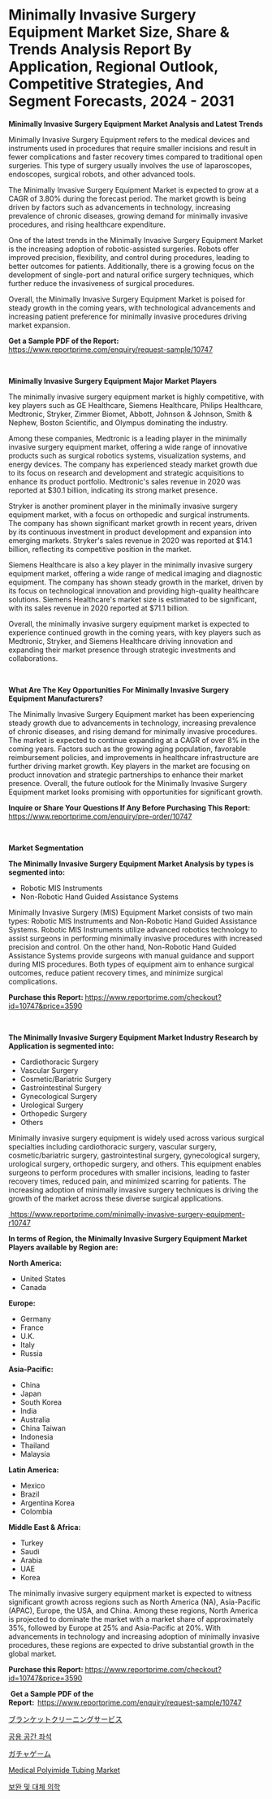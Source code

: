 <p><h1>Minimally Invasive Surgery Equipment Market Size, Share & Trends Analysis Report By Application, Regional Outlook, Competitive Strategies, And Segment Forecasts, 2024 - 2031</h1></p><p><strong>Minimally Invasive Surgery Equipment Market Analysis and Latest Trends</strong></p>
<p><p>Minimally Invasive Surgery Equipment refers to the medical devices and instruments used in procedures that require smaller incisions and result in fewer complications and faster recovery times compared to traditional open surgeries. This type of surgery usually involves the use of laparoscopes, endoscopes, surgical robots, and other advanced tools.</p><p>The Minimally Invasive Surgery Equipment Market is expected to grow at a CAGR of 3.80% during the forecast period. The market growth is being driven by factors such as advancements in technology, increasing prevalence of chronic diseases, growing demand for minimally invasive procedures, and rising healthcare expenditure.</p><p>One of the latest trends in the Minimally Invasive Surgery Equipment Market is the increasing adoption of robotic-assisted surgeries. Robots offer improved precision, flexibility, and control during procedures, leading to better outcomes for patients. Additionally, there is a growing focus on the development of single-port and natural orifice surgery techniques, which further reduce the invasiveness of surgical procedures.</p><p>Overall, the Minimally Invasive Surgery Equipment Market is poised for steady growth in the coming years, with technological advancements and increasing patient preference for minimally invasive procedures driving market expansion.</p></p>
<p><strong>Get a Sample PDF of the Report:&nbsp;</strong> <a href="https://www.reportprime.com/enquiry/request-sample/10747">https://www.reportprime.com/enquiry/request-sample/10747</a></p>
<p>&nbsp;</p>
<p><strong>Minimally Invasive Surgery Equipment Major Market Players</strong></p>
<p><p>The minimally invasive surgery equipment market is highly competitive, with key players such as GE Healthcare, Siemens Healthcare, Philips Healthcare, Medtronic, Stryker, Zimmer Biomet, Abbott, Johnson & Johnson, Smith & Nephew, Boston Scientific, and Olympus dominating the industry.</p><p>Among these companies, Medtronic is a leading player in the minimally invasive surgery equipment market, offering a wide range of innovative products such as surgical robotics systems, visualization systems, and energy devices. The company has experienced steady market growth due to its focus on research and development and strategic acquisitions to enhance its product portfolio. Medtronic's sales revenue in 2020 was reported at $30.1 billion, indicating its strong market presence.</p><p>Stryker is another prominent player in the minimally invasive surgery equipment market, with a focus on orthopedic and surgical instruments. The company has shown significant market growth in recent years, driven by its continuous investment in product development and expansion into emerging markets. Stryker's sales revenue in 2020 was reported at $14.1 billion, reflecting its competitive position in the market.</p><p>Siemens Healthcare is also a key player in the minimally invasive surgery equipment market, offering a wide range of medical imaging and diagnostic equipment. The company has shown steady growth in the market, driven by its focus on technological innovation and providing high-quality healthcare solutions. Siemens Healthcare's market size is estimated to be significant, with its sales revenue in 2020 reported at $71.1 billion.</p><p>Overall, the minimally invasive surgery equipment market is expected to experience continued growth in the coming years, with key players such as Medtronic, Stryker, and Siemens Healthcare driving innovation and expanding their market presence through strategic investments and collaborations.</p></p>
<p>&nbsp;</p>
<p><strong>What Are The Key Opportunities For Minimally Invasive Surgery Equipment Manufacturers?</strong></p>
<p><p>The Minimally Invasive Surgery Equipment market has been experiencing steady growth due to advancements in technology, increasing prevalence of chronic diseases, and rising demand for minimally invasive procedures. The market is expected to continue expanding at a CAGR of over 8% in the coming years. Factors such as the growing aging population, favorable reimbursement policies, and improvements in healthcare infrastructure are further driving market growth. Key players in the market are focusing on product innovation and strategic partnerships to enhance their market presence. Overall, the future outlook for the Minimally Invasive Surgery Equipment market looks promising with opportunities for significant growth.</p></p>
<p><strong>Inquire or Share Your Questions If Any Before Purchasing This Report:</strong> <a href="https://www.reportprime.com/enquiry/pre-order/10747">https://www.reportprime.com/enquiry/pre-order/10747</a></p>
<p>&nbsp;</p>
<p><strong>Market Segmentation</strong></p>
<p><strong>The Minimally Invasive Surgery Equipment Market Analysis by types is segmented into:</strong></p>
<p><ul><li>Robotic MIS Instruments</li><li>Non-Robotic Hand Guided Assistance Systems</li></ul></p>
<p><p>Minimally Invasive Surgery (MIS) Equipment Market consists of two main types: Robotic MIS Instruments and Non-Robotic Hand Guided Assistance Systems. Robotic MIS Instruments utilize advanced robotics technology to assist surgeons in performing minimally invasive procedures with increased precision and control. On the other hand, Non-Robotic Hand Guided Assistance Systems provide surgeons with manual guidance and support during MIS procedures. Both types of equipment aim to enhance surgical outcomes, reduce patient recovery times, and minimize surgical complications.</p></p>
<p><strong>Purchase this Report:&nbsp;</strong><a href="https://www.reportprime.com/checkout?id=10747&price=3590">https://www.reportprime.com/checkout?id=10747&price=3590</a></p>
<p>&nbsp;</p>
<p><strong>The Minimally Invasive Surgery Equipment Market Industry Research by Application is segmented into:</strong></p>
<p><ul><li>Cardiothoracic Surgery</li><li>Vascular Surgery</li><li>Cosmetic/Bariatric Surgery</li><li>Gastrointestinal Surgery</li><li>Gynecological Surgery</li><li>Urological Surgery</li><li>Orthopedic Surgery</li><li>Others</li></ul></p>
<p><p>Minimally invasive surgery equipment is widely used across various surgical specialties including cardiothoracic surgery, vascular surgery, cosmetic/bariatric surgery, gastrointestinal surgery, gynecological surgery, urological surgery, orthopedic surgery, and others. This equipment enables surgeons to perform procedures with smaller incisions, leading to faster recovery times, reduced pain, and minimized scarring for patients. The increasing adoption of minimally invasive surgery techniques is driving the growth of the market across these diverse surgical applications.</p></p>
<p><a href="https://www.reportprime.com/minimally-invasive-surgery-equipment-r10747">&nbsp;https://www.reportprime.com/minimally-invasive-surgery-equipment-r10747</a></p>
<p><strong>In terms of Region, the Minimally Invasive Surgery Equipment Market Players available by Region are:</strong></p>
<p>
    <p> <strong> North America: </strong>
        <ul>
            <li>United States</li>
            <li>Canada</li>
        </ul>
        </p> 
    <p> <strong> Europe: </strong>
        <ul>
            <li>Germany</li>
            <li>France</li>
            <li>U.K.</li>
            <li>Italy</li>
            <li>Russia</li>
        </ul>
        </p> 
    <p> <strong> Asia-Pacific: </strong>
        <ul>
            <li>China</li>
            <li>Japan</li>
            <li>South Korea</li>
            <li>India</li>
            <li>Australia</li>
            <li>China Taiwan</li>
            <li>Indonesia</li>
            <li>Thailand</li>
            <li>Malaysia</li>
        </ul>
        </p> 
    <p> <strong> Latin America: </strong>
        <ul>
            <li>Mexico</li>
            <li>Brazil</li>
            <li>Argentina Korea</li>
            <li>Colombia</li>
        </ul>
        </p> 
    <p> <strong> Middle East & Africa: </strong>
        <ul>
            <li>Turkey</li>
            <li>Saudi</li>
            <li>Arabia</li>
            <li>UAE</li>
            <li>Korea</li>
        </ul>
    </p>
    </p>
<p><p>The minimally invasive surgery equipment market is expected to witness significant growth across regions such as North America (NA), Asia-Pacific (APAC), Europe, the USA, and China. Among these regions, North America is projected to dominate the market with a market share of approximately 35%, followed by Europe at 25% and Asia-Pacific at 20%. With advancements in technology and increasing adoption of minimally invasive procedures, these regions are expected to drive substantial growth in the global market.</p></p>
<p><strong>Purchase this Report: </strong><a href="https://www.reportprime.com/checkout?id=10747&price=3590">https://www.reportprime.com/checkout?id=10747&price=3590</a></p>
<p>&nbsp;<strong>Get a Sample PDF of the Report:&nbsp;&nbsp;</strong><a href="https://www.reportprime.com/enquiry/request-sample/10747">https://www.reportprime.com/enquiry/request-sample/10747</a></p>
<p><strong></strong></p>
<p><p><a href="https://medium.com/@isabeleterson7845/%E6%8E%9B%E3%81%91%E5%B8%83%E5%9B%A3%E3%82%AF%E3%83%AA%E3%83%BC%E3%83%8B%E3%83%B3%E3%82%B0%E3%82%B5%E3%83%BC%E3%83%93%E3%82%B9%E5%B8%82%E5%A0%B4-%E7%A8%AE%E9%A1%9E-%E7%94%A8%E9%80%94-%E5%9C%B0%E7%90%86%E3%81%AB%E3%82%88%E3%82%8B%E5%8C%85%E6%8B%AC%E7%9A%84%E8%A9%95%E4%BE%A1-9d511f177b07">ブランケットクリーニングサービス</a></p><p><a href="https://medium.com/@gladycecarter2022/%EA%B3%B5%EA%B3%B5%EC%9E%A5%EC%86%8C-%EC%A2%8C%EC%84%9D-%EC%8B%9C%EC%9E%A5-%EC%9C%A0%ED%98%95-%EC%9D%91%EC%9A%A9-%EB%B0%8F-%EC%A7%80%EB%A6%AC%EC%97%90-%EB%8C%80%ED%95%9C-%ED%8F%AC%EA%B4%84%EC%A0%81-%ED%8F%89%EA%B0%80-da5622759de0">공용 공간 좌석</a></p><p><a href="https://medium.com/@laceyzemlak1/%E3%82%AC%E3%83%81%E3%83%A3%E3%82%B2%E3%83%BC%E3%83%A0%E5%B8%82%E5%A0%B4%E3%81%AF-2031%E5%B9%B4%E3%81%BE%E3%81%A7%E3%81%AE%E5%B8%82%E5%A0%B4%E3%82%B7%E3%82%A7%E3%82%A2-%E8%A6%8F%E6%A8%A1-%E4%BA%88%E6%B8%AC%E3%81%AB%E7%84%A6%E7%82%B9%E3%82%92%E5%BD%93%E3%81%A6%E3%81%A6%E3%81%84%E3%81%BE%E3%81%99-d06dc7549c31">ガチャゲーム</a></p><p><a href="https://github.com/gladysalidde/Market-Research-Report-List-1/blob/main/medical-polyimide-tubing-market.md">Medical Polyimide Tubing Market</a></p><p><a href="https://medium.com/@tammyholmes1955/%EB%B3%B4%EC%99%84-%EB%B0%8F-%EB%8C%80%EC%B2%B4-%EC%9D%98%ED%95%99-%EC%8B%9C%EC%9E%A5-%EA%B2%BD%EC%9F%81-%EB%B6%84%EC%84%9D-%EC%8B%9C%EC%9E%A5-%EB%8F%99%ED%96%A5-%EB%B0%8F-2031%EB%85%84%EA%B9%8C%EC%A7%80%EC%9D%98-%EC%98%88%EC%B8%A1-8a2d1c8a3509">보완 및 대체 의학</a></p></p>